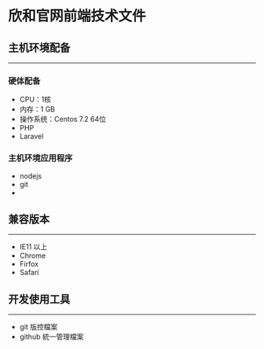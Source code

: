 # 欣和官网前端技术文件
## 主机环境配备
-----
### 硬体配备
- CPU：1核
- 内存：1 GB
- 操作系统：Centos 7.2 64位
- PHP 
- Laravel


### 主机环境应用程序
- nodejs
- git
- 


## 兼容版本
---
- IE11 以上
- Chrome
- Firfox
- Safari


## 开发使用工具
---
- git 版控檔案
- github 統一管理檔案










